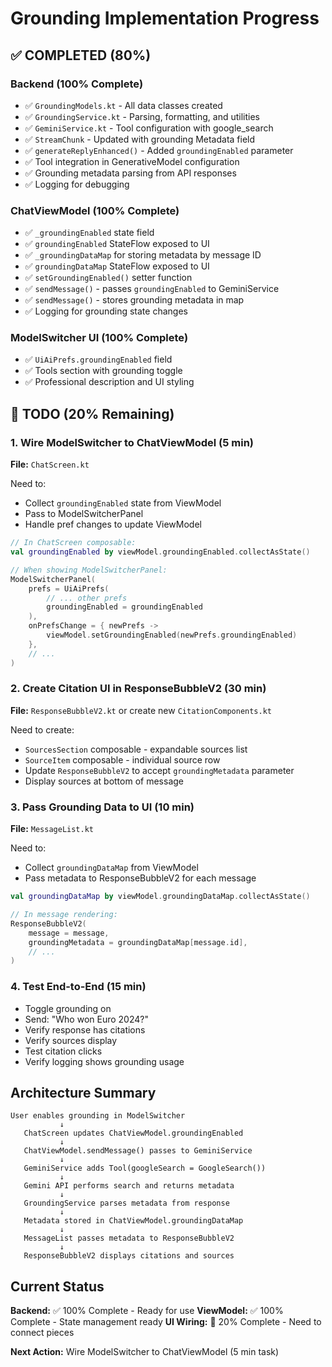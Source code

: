 # Grounding Implementation Progress

## ✅ COMPLETED (80%)

### Backend (100% Complete)
- ✅ `GroundingModels.kt` - All data classes created
- ✅ `GroundingService.kt` - Parsing, formatting, and utilities
- ✅ `GeminiService.kt` - Tool configuration with google_search
- ✅ `StreamChunk` - Updated with grounding Metadata field
- ✅ `generateReplyEnhanced()` - Added `groundingEnabled` parameter
- ✅ Tool integration in GenerativeModel configuration
- ✅ Grounding metadata parsing from API responses
- ✅ Logging for debugging

### ChatViewModel (100% Complete)
- ✅ `_groundingEnabled` state field
- ✅ `groundingEnabled` StateFlow exposed to UI
- ✅ `_groundingDataMap` for storing metadata by message ID
- ✅ `groundingDataMap` StateFlow exposed to UI
- ✅ `setGroundingEnabled()` setter function
- ✅ `sendMessage()` - passes `groundingEnabled` to GeminiService
- ✅ `sendMessage()` - stores grounding metadata in map
- ✅ Logging for grounding state changes

### ModelSwitcher UI (100% Complete)
- ✅ `UiAiPrefs.groundingEnabled` field
- ✅ Tools section with grounding toggle
- ✅ Professional description and UI styling

## 🚧 TODO (20% Remaining)

### 1. Wire ModelSwitcher to ChatViewModel (5 min)
**File:** `ChatScreen.kt`

Need to:
- Collect `groundingEnabled` state from ViewModel
- Pass to ModelSwitcherPanel
- Handle pref changes to update ViewModel

```kotlin
// In ChatScreen composable:
val groundingEnabled by viewModel.groundingEnabled.collectAsState()

// When showing ModelSwitcherPanel:
ModelSwitcherPanel(
    prefs = UiAiPrefs(
        // ... other prefs
        groundingEnabled = groundingEnabled
    ),
    onPrefsChange = { newPrefs ->
        viewModel.setGroundingEnabled(newPrefs.groundingEnabled)
    },
    // ...
)
```

### 2. Create Citation UI in ResponseBubbleV2 (30 min)
**File:** `ResponseBubbleV2.kt` or create new `CitationComponents.kt`

Need to create:
- `SourcesSection` composable - expandable sources list
- `SourceItem` composable - individual source row
- Update `ResponseBubbleV2` to accept `groundingMetadata` parameter
- Display sources at bottom of message

### 3. Pass Grounding Data to UI (10 min)
**File:** `MessageList.kt`

Need to:
- Collect `groundingDataMap` from ViewModel
- Pass metadata to ResponseBubbleV2 for each message

```kotlin
val groundingDataMap by viewModel.groundingDataMap.collectAsState()

// In message rendering:
ResponseBubbleV2(
    message = message,
    groundingMetadata = groundingDataMap[message.id],
    // ...
)
```

### 4. Test End-to-End (15 min)
- Toggle grounding on
- Send: "Who won Euro 2024?"
- Verify response has citations
- Verify sources display
- Test citation clicks
- Verify logging shows grounding usage

## Architecture Summary

```
User enables grounding in ModelSwitcher
           ↓
   ChatScreen updates ChatViewModel.groundingEnabled
           ↓
   ChatViewModel.sendMessage() passes to GeminiService
           ↓
   GeminiService adds Tool(googleSearch = GoogleSearch())
           ↓
   Gemini API performs search and returns metadata
           ↓
   GroundingService parses metadata from response
           ↓
   Metadata stored in ChatViewModel.groundingDataMap
           ↓
   MessageList passes metadata to ResponseBubbleV2
           ↓
   ResponseBubbleV2 displays citations and sources
```

## Current Status

**Backend:** ✅ 100% Complete - Ready for use
**ViewModel:** ✅ 100% Complete - State management ready
**UI Wiring:** 🚧 20% Complete - Need to connect pieces

**Next Action:** Wire ModelSwitcher to ChatViewModel (5 min task)
